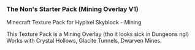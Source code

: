 ### The Non's Starter Pack (Mining Overlay V1)

Minecraft Texture Pack for Hypixel Skyblock - Mining

This Texture Pack is a Mining Overlay (tho it looks sick in Dungeons ngl)
Works with Crystal Hollows, Glacite Tunnels, Dwarven Mines.
